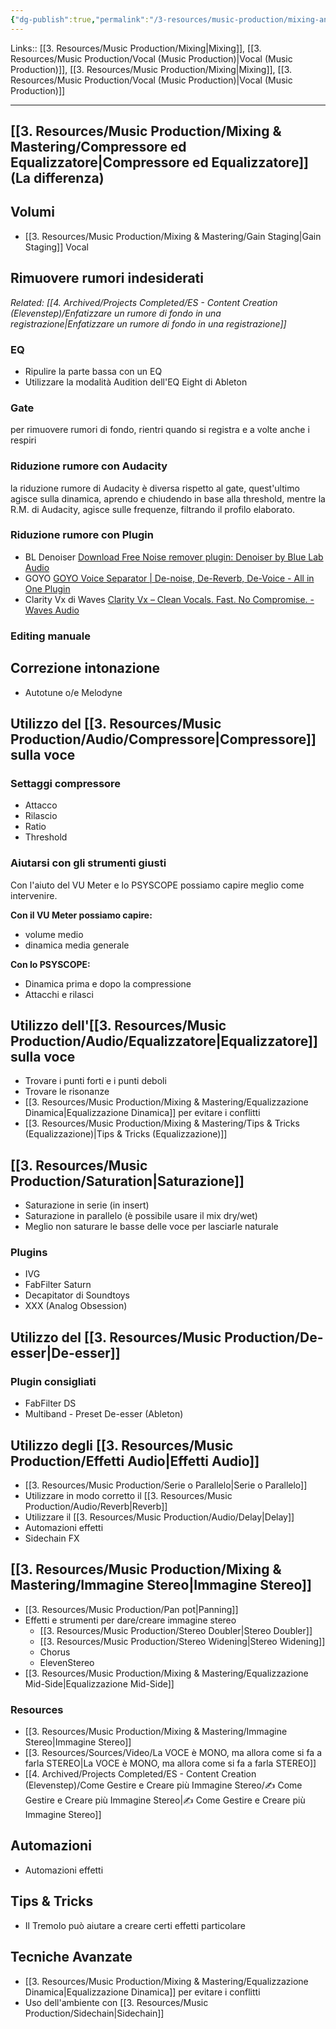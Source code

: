 ```yaml
---
{"dg-publish":true,"permalink":"/3-resources/music-production/mixing-and-mastering/vocal-mixing/"}
---
```


Links:: [[3. Resources/Music Production/Mixing\|Mixing]], [[3. Resources/Music Production/Vocal (Music Production)\|Vocal (Music Production)]], [[3. Resources/Music Production/Mixing\|Mixing]], [[3. Resources/Music Production/Vocal (Music Production)\|Vocal (Music Production)]]

---
## [[3. Resources/Music Production/Mixing & Mastering/Compressore ed Equalizzatore\|Compressore ed Equalizzatore]] (La differenza)



## Volumi

- [[3. Resources/Music Production/Mixing & Mastering/Gain Staging\|Gain Staging]] Vocal


## Rimuovere rumori indesiderati

_Related: [[4. Archived/Projects Completed/ES - Content Creation (Elevenstep)/Enfatizzare un rumore di fondo in una registrazione\|Enfatizzare un rumore di fondo in una registrazione]]_

### EQ

- Ripulire la parte bassa con un EQ
- Utilizzare la modalità Audition dell'EQ Eight di Ableton

### Gate

per rimuovere rumori di fondo, rientri quando si registra e a volte anche i respiri

### Riduzione rumore con Audacity

la riduzione rumore di Audacity è diversa rispetto al gate, quest'ultimo agisce sulla dinamica, aprendo e chiudendo in base alla threshold, mentre la R.M. di Audacity, agisce sulle frequenze, filtrando il profilo elaborato. 

### Riduzione rumore con Plugin

- BL Denoiser [Download Free Noise remover plugin: Denoiser by Blue Lab Audio](https://plugins4free.com/plugin/3618/)
- GOYO [GOYO Voice Separator | De-noise, De-Reverb, De-Voice - All in One Plugin](https://goyo.app/)
- Clarity Vx di Waves [Clarity Vx – Clean Vocals. Fast. No Compromise. - Waves Audio](https://www.waves.com/plugins/clarity-vx)

### Editing manuale







## Correzione intonazione

- Autotune o/e Melodyne  

## Utilizzo del [[3. Resources/Music Production/Audio/Compressore\|Compressore]] sulla voce

### Settaggi compressore

- Attacco
- Rilascio
- Ratio
- Threshold

### Aiutarsi con gli strumenti giusti

Con l'aiuto del VU Meter e lo PSYSCOPE possiamo capire meglio come intervenire. 

**Con il VU Meter possiamo capire:** 

- volume medio
- dinamica media generale

**Con lo PSYSCOPE:**

- Dinamica prima e dopo la compressione
- Attacchi e rilasci




## Utilizzo dell'[[3. Resources/Music Production/Audio/Equalizzatore\|Equalizzatore]] sulla voce

- Trovare i punti forti e i punti deboli
- Trovare le risonanze
- [[3. Resources/Music Production/Mixing & Mastering/Equalizzazione Dinamica\|Equalizzazione Dinamica]] per evitare i conflitti
- [[3. Resources/Music Production/Mixing & Mastering/Tips & Tricks (Equalizzazione)\|Tips & Tricks (Equalizzazione)]]


## [[3. Resources/Music Production/Saturation\|Saturazione]]

- Saturazione in serie (in insert)
- Saturazione in parallelo (è possibile usare il mix dry/wet)
- Meglio non saturare le basse delle voce per lasciarle naturale 

### Plugins

- IVG
- FabFilter Saturn
- Decapitator di Soundtoys
- XXX (Analog Obsession)

## Utilizzo del [[3. Resources/Music Production/De-esser\|De-esser]]

### Plugin consigliati

- FabFilter DS
- Multiband - Preset De-esser (Ableton)


## Utilizzo degli [[3. Resources/Music Production/Effetti Audio\|Effetti Audio]]

- [[3. Resources/Music Production/Serie o Parallelo\|Serie o Parallelo]]
- Utilizzare in modo corretto il [[3. Resources/Music Production/Audio/Reverb\|Reverb]]
- Utilizzare il [[3. Resources/Music Production/Audio/Delay\|Delay]]
- Automazioni effetti
- Sidechain FX

## [[3. Resources/Music Production/Mixing & Mastering/Immagine Stereo\|Immagine Stereo]]

- [[3. Resources/Music Production/Pan pot\|Panning]]
- Effetti e strumenti per dare/creare immagine stereo
	- [[3. Resources/Music Production/Stereo Doubler\|Stereo Doubler]]
	- [[3. Resources/Music Production/Stereo Widening\|Stereo Widening]]
	- Chorus
	- ElevenStereo
- [[3. Resources/Music Production/Mixing & Mastering/Equalizzazione Mid-Side\|Equalizzazione Mid-Side]]

### Resources

- [[3. Resources/Music Production/Mixing & Mastering/Immagine Stereo\|Immagine Stereo]]
- [[3. Resources/Sources/Video/La VOCE è MONO, ma allora come si fa a farla STEREO\|La VOCE è MONO, ma allora come si fa a farla STEREO]]
- [[4. Archived/Projects Completed/ES - Content Creation (Elevenstep)/Come Gestire e Creare più Immagine Stereo/✍ Come Gestire e Creare più Immagine Stereo\|✍ Come Gestire e Creare più Immagine Stereo]]

## Automazioni

- Automazioni effetti

## Tips & Tricks

- Il Tremolo può aiutare a creare certi effetti particolare 

## Tecniche Avanzate

- [[3. Resources/Music Production/Mixing & Mastering/Equalizzazione Dinamica\|Equalizzazione Dinamica]] per evitare i conflitti
- Uso dell'ambiente con [[3. Resources/Music Production/Sidechain\|Sidechain]]

